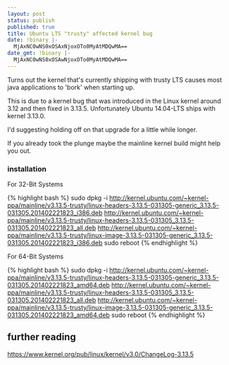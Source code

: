 ```yaml
---
layout: post
status: publish
published: true
title: Ubuntu LTS "trusty" affected kernel bug
date: !binary |-
  MjAxNC0wNS0xOSAxNjoxOTo0MyAtMDQwMA==
date_gmt: !binary |-
  MjAxNC0wNS0xOSAwNjoxOTo0MyAtMDQwMA==
---
```

Turns out the kernel that's currently shipping with trusty LTS causes most java applications to 'bork' when starting up.

This is due to a kernel bug that was introduced in the Linux kernel around 3.12 and then fixed in 3.13.5. Unfortunately Ubuntu 14.04-LTS ships with kernel 3.13.0.

I'd suggesting holding off on that upgrade for a little while longer.

If you already took the plunge maybe the mainline kernel build might help you out.


### installation

For 32-Bit Systems

{% highlight bash %}
sudo dpkg -i http://kernel.ubuntu.com/~kernel-ppa/mainline/v3.13.5-trusty/linux-headers-3.13.5-031305-generic_3.13.5-031305.201402221823_i386.deb http://kernel.ubuntu.com/~kernel-ppa/mainline/v3.13.5-trusty/linux-headers-3.13.5-031305_3.13.5-031305.201402221823_all.deb http://kernel.ubuntu.com/~kernel-ppa/mainline/v3.13.5-trusty/linux-image-3.13.5-031305-generic_3.13.5-031305.201402221823_i386.deb
sudo reboot
{% endhighlight %}
 
For 64-Bit Systems

{% highlight bash %}
sudo dpkg -i http://kernel.ubuntu.com/~kernel-ppa/mainline/v3.13.5-trusty/linux-headers-3.13.5-031305-generic_3.13.5-031305.201402221823_amd64.deb http://kernel.ubuntu.com/~kernel-ppa/mainline/v3.13.5-trusty/linux-headers-3.13.5-031305_3.13.5-031305.201402221823_all.deb http://kernel.ubuntu.com/~kernel-ppa/mainline/v3.13.5-trusty/linux-image-3.13.5-031305-generic_3.13.5-031305.201402221823_amd64.deb
sudo reboot
{% endhighlight %}
 
## further reading

<a href="https://www.kernel.org/pub/linux/kernel/v3.0/ChangeLog-3.13.5">https://www.kernel.org/pub/linux/kernel/v3.0/ChangeLog-3.13.5</a>
